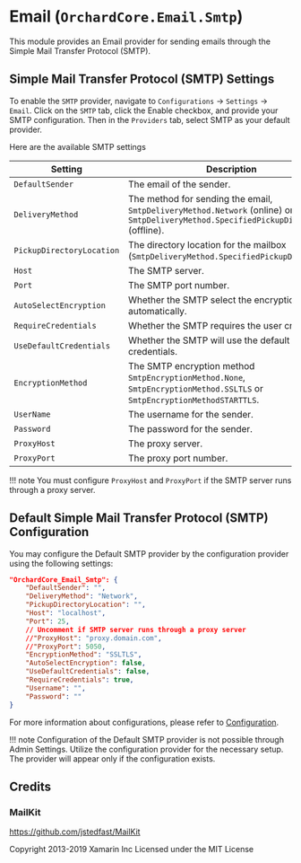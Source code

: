 # Email (`OrchardCore.Email.Smtp`)

This module provides an Email provider for sending emails through the Simple Mail Transfer Protocol (SMTP).

## Simple Mail Transfer Protocol (SMTP) Settings

To enable the `SMTP` provider, navigate to `Configurations` → `Settings` → `Email`. Click on the `SMTP` tab, click the Enable checkbox, and provide your SMTP configuration. Then in the `Providers` tab, select SMTP as your default provider.

Here are the available SMTP settings

| Setting | Description |
| --- | --- |
| `DefaultSender` | The email of the sender. |
| `DeliveryMethod` | The method for sending the email, `SmtpDeliveryMethod.Network` (online) or `SmtpDeliveryMethod.SpecifiedPickupDirectory` (offline). |
| `PickupDirectoryLocation` | The directory location for the mailbox (`SmtpDeliveryMethod.SpecifiedPickupDirectory`). |
| `Host` | The SMTP server. |
| `Port` | The SMTP port number. |
| `AutoSelectEncryption` | Whether the SMTP select the encryption automatically. |
| `RequireCredentials` | Whether the SMTP requires the user credentials. |
| `UseDefaultCredentials` | Whether the SMTP will use the default credentials. |
| `EncryptionMethod` | The SMTP encryption method `SmtpEncryptionMethod.None`, `SmtpEncryptionMethod.SSLTLS` or `SmtpEncryptionMethodSTARTTLS`. |
| `UserName` | The username for the sender. |
| `Password` | The password for the sender. |
| `ProxyHost` | The proxy server. |
| `ProxyPort` | The proxy port number. |

!!! note
    You must configure `ProxyHost` and `ProxyPort` if the SMTP server runs through a proxy server.

## Default Simple Mail Transfer Protocol (SMTP) Configuration

You may configure the Default SMTP provider by the configuration provider using the following settings:

```json
"OrchardCore_Email_Smtp": {
    "DefaultSender": "",
    "DeliveryMethod": "Network",
    "PickupDirectoryLocation": "",
    "Host": "localhost",
    "Port": 25,
    // Uncomment if SMTP server runs through a proxy server
    //"ProxyHost": "proxy.domain.com",
    //"ProxyPort": 5050,
    "EncryptionMethod": "SSLTLS",
    "AutoSelectEncryption": false,
    "UseDefaultCredentials": false,
    "RequireCredentials": true,
    "Username": "",
    "Password": ""
}
```

For more information about configurations, please refer to [Configuration](../../modules/Configuration/README.md).

!!! note
    Configuration of the Default SMTP provider is not possible through Admin Settings. Utilize the configuration provider for the necessary setup. The provider will appear only if the configuration exists.


## Credits

### MailKit

<https://github.com/jstedfast/MailKit>

Copyright 2013-2019 Xamarin Inc
Licensed under the MIT License
